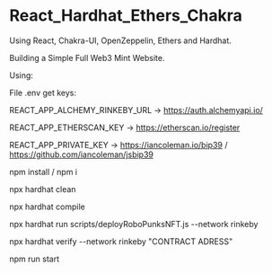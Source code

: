 # React_Hardhat_Ethers_Chakra

Using React, Chakra-UI, OpenZeppelin, Ethers and Hardhat.

Building a Simple Full Web3 Mint Website.

Using: 

File .env get keys:

REACT_APP_ALCHEMY_RINKEBY_URL -> https://auth.alchemyapi.io/

REACT_APP_ETHERSCAN_KEY -> https://etherscan.io/register

REACT_APP_PRIVATE_KEY -> https://iancoleman.io/bip39 / https://github.com/iancoleman/jsbip39

npm install / npm i

npx hardhat clean

npx hardhat compile

npx hardhat run scripts/deployRoboPunksNFT.js --network rinkeby

npx hardhat verify --network rinkeby "CONTRACT ADRESS"

npm run start
